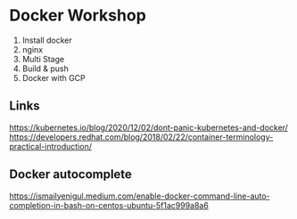 # Docker Workshop

1. Install docker
2. nginx 
3. Multi Stage
4. Build & push
5. Docker with GCP

## Links
https://kubernetes.io/blog/2020/12/02/dont-panic-kubernetes-and-docker/
https://developers.redhat.com/blog/2018/02/22/container-terminology-practical-introduction/


## Docker autocomplete
https://ismailyenigul.medium.com/enable-docker-command-line-auto-completion-in-bash-on-centos-ubuntu-5f1ac999a8a6
